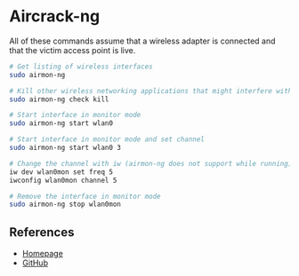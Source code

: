 # Aircrack-ng

All of these commands assume that a wireless adapter is connected and that the victim access point is live.

```bash
# Get listing of wireless interfaces
sudo airmon-ng

# Kill other wireless networking applications that might interfere with our work
sudo airmon-ng check kill

# Start interface in monitor mode
sudo airmon-ng start wlan0

# Start interface in monitor mode and set channel
sudo airmon-ng start wlan0 3

# Change the channel with iw (airmon-ng does not support while running)
iw dev wlan0mon set freq 5
iwconfig wlan0mon channel 5

# Remove the interface in monitor mode
sudo airmon-ng stop wlan0mon
```







## References

* [Homepage](https://www.aircrack-ng.org/doku.php?id=Main)
* [GitHub](https://github.com/aircrack-ng/aircrack-ng)
